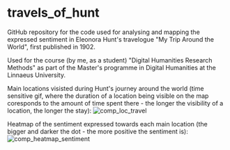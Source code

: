 # travels_of_hunt
GitHub repository for the code used for analysing and mapping the expressed sentiment in Eleonora Hunt's travelogue "My Trip Around the World", first published in 1902. 

Used for the course (by me, as a student) "Digital Humanities Research Methods" as part of the Master's programme in Digital Humanities at the Linnaeus University. 

Main locations visisted during Hunt's journey around the world (time sensitive gif, where the duration of a location being visible on the map coresponds to the amount of time spent there - the longer the visibility of a location, the longer the stay): 
![comp_loc_travel](https://github.com/user-attachments/assets/4b090546-6406-4a12-9e38-d4bbbd3cd326)

Heatmap of the sentiment expressed towards each main location (the bigger and darker the dot - the more positive the sentiment is): 
![comp_heatmap_sentiment](https://github.com/user-attachments/assets/bf2f76d3-b918-4998-84d0-bbe7fe54ebfd)
 

